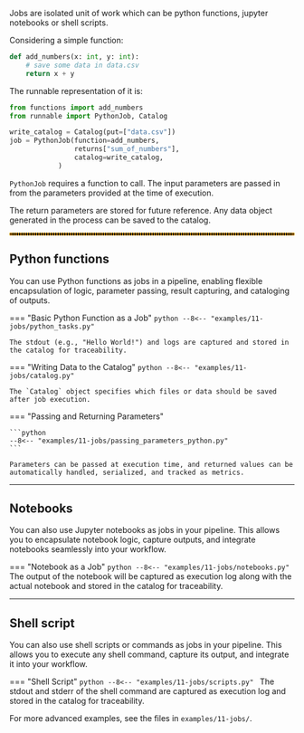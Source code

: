 Jobs are isolated unit of work which can be python functions, jupyter notebooks or shell scripts.



Considering a simple function:

```python
def add_numbers(x: int, y: int):
    # save some data in data.csv
    return x + y
```

The runnable representation of it is:

```python
from functions import add_numbers
from runnable import PythonJob, Catalog

write_catalog = Catalog(put=["data.csv"])
job = PythonJob(function=add_numbers,
                returns["sum_of_numbers"],
                catalog=write_catalog,
            )

```

```PythonJob``` requires a function to call. The input parameters are passed in
 from the parameters provided at the time of execution.

The return parameters are stored for future reference. Any data object generated in the
process can be saved to the catalog.

<hr style="border:2px dotted orange">


## Python functions

You can use Python functions as jobs in a pipeline, enabling flexible encapsulation of logic, parameter passing, result capturing, and cataloging of outputs.

=== "Basic Python Function as a Job"
    ```python
    --8<-- "examples/11-jobs/python_tasks.py"
    ```

    The stdout (e.g., "Hello World!") and logs are captured and stored in the catalog for traceability.

=== "Writing Data to the Catalog"
    ```python
    --8<-- "examples/11-jobs/catalog.py"
    ```

    The `Catalog` object specifies which files or data should be saved after job execution.

=== "Passing and Returning Parameters"

    ```python
    --8<-- "examples/11-jobs/passing_parameters_python.py"
    ```

    Parameters can be passed at execution time, and returned values can be automatically handled, serialized, and tracked as metrics.

---

## Notebooks

You can also use Jupyter notebooks as jobs in your pipeline. This allows you to encapsulate notebook logic, capture outputs, and integrate notebooks seamlessly into your workflow.

=== "Notebook as a Job"
    ```python
    --8<-- "examples/11-jobs/notebooks.py"
    ```
    The output of the notebook will be captured as execution log
    along with the actual notebook and stored in the catalog for traceability.

---

## Shell script

You can also use shell scripts or commands as jobs in your pipeline. This allows you to execute any shell command, capture its output, and integrate it into your workflow.

=== "Shell Script"
    ```python
    --8<-- "examples/11-jobs/scripts.py"
    ```
    The stdout and stderr of the shell command are captured as execution log and stored in the catalog for traceability.

For more advanced examples, see the files in `examples/11-jobs/`.
